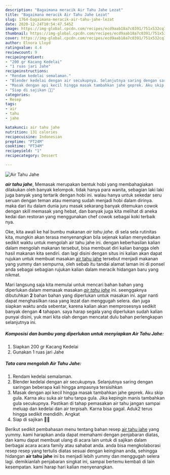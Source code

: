 ```yaml
---
description: "Bagaimana meracik Air Tahu Jahe Lezat"
title: "Bagaimana meracik Air Tahu Jahe Lezat"
slug: 1764-bagaimana-meracik-air-tahu-jahe-lezat
date: 2020-12-24T10:54:47.545Z
image: https://img-global.cpcdn.com/recipes/ecd9aab18a7c0391/751x532cq70/air-tahu-jahe-foto-resep-utama.jpg
thumbnail: https://img-global.cpcdn.com/recipes/ecd9aab18a7c0391/751x532cq70/air-tahu-jahe-foto-resep-utama.jpg
cover: https://img-global.cpcdn.com/recipes/ecd9aab18a7c0391/751x532cq70/air-tahu-jahe-foto-resep-utama.jpg
author: Elnora Lloyd
ratingvalue: 4.4
reviewcount: 9
recipeingredient:
- "200 gr Kacang Kedelai"
- "1 ruas jari Jahe"
recipeinstructions:
- "Rendam kedelai semalaman."
- "Blender kedelai dengan air secukupnya. Selanjutnya saring dengan saringan beberapa kali hingga ampasnya tersisihkan"
- "Masak dengan api kecil hingga masak tambahkan jahe geprek. Aku skip gula. Karna aku suka air tahu tanpa gula. Jika kepingin manis tambahkan gula secukupnya. Pastikan di tahap pemasakan air tahu jangan sampai meluap dan kedelai dan air terpisah. Karna bisa gagal. Aduk2 terus hingga sedikit mendidih. Angkat"
- "Siap di sajikan 🙏🏻"
categories:
- Resep
tags:
- air
- tahu
- jahe

katakunci: air tahu jahe 
nutrition: 131 calories
recipecuisine: Indonesian
preptime: "PT24M"
cooktime: "PT34M"
recipeyield: "1"
recipecategory: Dessert

---
```



![Air Tahu Jahe](https://img-global.cpcdn.com/recipes/ecd9aab18a7c0391/751x532cq70/air-tahu-jahe-foto-resep-utama.jpg)

<b><i>air tahu jahe</i></b>, Memasak merupakan bentuk hobi yang membahagiakan dilakukan oleh banyak kelompok. tidak hanya para wanita, sebagian laki laki juga banyak yang tertarik dengan hobi ini. walau hanya untuk sekedar seru seruan dengan teman atau memang sudah menjadi hobi dalam dirinya. maka dari itu dalam dunia juru masak sekarang banyak ditemukan cowok dengan skill memasak yang hebat, dan banyak juga kita melihat di aneka kedai dan restoran yang menggunakan chef cowok sebagai koki terbaik nya.

Oke, kita awali ke hal bumbu makanan <i>air tahu jahe</i>. di sela sela rutinitas kita, mungkin akan terasa menyenangkan bila sejenak kalian menyediakan sedikit waktu untuk mengolah air tahu jahe ini. dengan keberhasilan kalian dalam mengolah makanan tersebut, bisa membuat diri kalian bangga oleh hasil makanan kita sendiri. dan lagi disini dengan situs ini kalian akan dapat rujukan untuk membuat masakan <u>air tahu jahe</u> tersebut menjadi makanan yang yummy dan sempurna, oleh sebab itu tandai alamat laman ini di ponsel anda sebagai sebagian rujukan kalian dalam meracik hidangan baru yang nikmat.




Mari langsung saja kita memulai untuk mencari bahan bahan yang diperlukan dalam memasak masakan <u><i>air tahu jahe</i></u> ini. seenggaknya dibutuhkan <b>2</b> bahan bahan yang diperlukan untuk masakan ini. agar nanti dapat menghasilkan rasa yang lezat dan menggugah selera. dan juga siapkan waktu anda sebentar, karena kalian akan memprosesnya sedikit banyak dengan <b>4</b> tahapan. saya harap segala yang diperlukan sudah kalian punyai disini, yuk mari kita olah dengan mencatat dulu bahan perlengkapan selanjutnya ini.

<!--inarticleads1-->

##### Komposisi dan bumbu yang diperlukan untuk menyiapkan Air Tahu Jahe:

1. Siapkan 200 gr Kacang Kedelai
1. Gunakan 1 ruas jari Jahe




<!--inarticleads2-->

##### Tata cara mengolah Air Tahu Jahe:

1. Rendam kedelai semalaman.
1. Blender kedelai dengan air secukupnya. Selanjutnya saring dengan saringan beberapa kali hingga ampasnya tersisihkan
1. Masak dengan api kecil hingga masak tambahkan jahe geprek. Aku skip gula. Karna aku suka air tahu tanpa gula. Jika kepingin manis tambahkan gula secukupnya. Pastikan di tahap pemasakan air tahu jangan sampai meluap dan kedelai dan air terpisah. Karna bisa gagal. Aduk2 terus hingga sedikit mendidih. Angkat
1. Siap di sajikan 🙏🏻




Berikut sedikit pembahasan menu tentang bahan resep <u>air tahu jahe</u> yang yummy. kami harapkan anda dapat memahami dengan penjabaran diatas, dan kamu dapat membuat ulang di acara lain untuk di sajikan dalam berbagai acara acara family atau sahabat anda. anda bisa mengkolaborasi resep resep yang tertulis diatas sesuai dengan keinginan anda, sehingga hidangan <b>air tahu jahe</b> ini bs menjadi lebih yummy dan menggugah selera lagi. demikianlah penjabaran singkat ini, sampai bertemu kembali di lain kesempatan. kami harap hari kalian menyenangkan.

